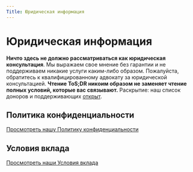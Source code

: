 ```yaml
---
Title: Юридическая информация
---
```


# Юридическая информация

**Ничто здесь не должно рассматриваться как юридическая консультация**. Мы выражаем свое мнение без гарантии и не поддерживаем никакие услуги каким-либо образом. Пожалуйста, обратитесь к квалифицированному адвокату за юридической консультацией. **Чтение ToS;DR никоим образом не заменяет чтение полных условий, которые вас связывают.** Раскрытие: наш список доноров и поддерживающих [открыт](https://thanks.tosdr.org/).

## Политика конфиденциальности

[Просмотреть нашу Политику конфиденциальности](https://docs.tosdr.org/sp/tosdr.org-Privacy-Policy.89456373.html)

## Условия вклада

[Просмотреть наши Условия вклада](https://docs.tosdr.org/sp/tosdr.org-Terms-of-Contribution.102825720.html)
